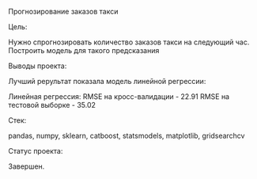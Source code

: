 Прогнозирование заказов такси


Цель:

Нужно спрогнозировать количество заказов такси на следующий час.
Построить модель для такого предсказания

Выводы проекта:

Лучший рерультат показала модель линейной регрессии:

Линейная регрессия:
RMSE на кросс-валидации - 22.91
RMSE на тестовой выборке - 35.02




Стек:

pandas, numpy, sklearn, catboost, statsmodels, matplotlib, gridsearchcv

Статус проекта:

Завершен.
